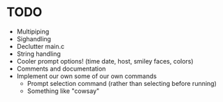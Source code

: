 # TODO
 * Multipiping
 * Sighandling
 * Declutter main.c 
 * String handling
 * Cooler prompt options! (time date, host, smiley faces, colors)
 * Comments and documentation
 * Implement our own some of our own commands
    - Prompt selection command (rather than selecting before running)
    - Something like "cowsay"

